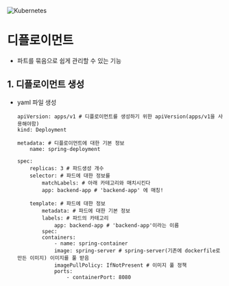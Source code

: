 ![Kubernetes](https://github.com/user-attachments/assets/3ec2d35d-184a-480a-878f-1f89f9547880)

# 디플로이먼트
- 파트를 묶음으로 쉽게 관리할 수 있는 기능

## 1. 디플로이먼트 생성
- yaml 파일 생성
    ```
    apiVersion: apps/v1 # 디플로이먼트를 생성하기 위한 apiVersion(apps/v1을 사용해야함)
    kind: Deployment

    metadata: # 디플로이먼트에 대한 기본 정보
        name: spring-deployment

    spec: 
        replicas: 3 # 파드생성 개수
        selector: # 파드에 대한 정보를 
            matchLabels: # 아래 카테고리와 매치시킨다
            app: backend-app # 'backend-app' 에 매칭!

        template: # 파드에 대한 정보
            metadata: # 파드에 대한 기본 정보
            labels: # 파드의 카테고리
                app: backend-app # 'backend-app'이라는 이름
            spec:
            containers: 
                - name: spring-container
                image: spring-server # spring-server(기존에 dockerfile로 만든 이미지) 이미지를 풀 받음
                imagePullPolicy: IfNotPresent # 이미지 풀 정책
                ports:
                    - containerPort: 8080
    ```